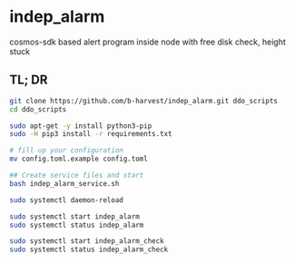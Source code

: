 # indep_alarm

cosmos-sdk based alert program inside node with free disk check, height stuck

## TL; DR

```bash
git clone https://github.com/b-harvest/indep_alarm.git ddo_scripts
cd ddo_scripts

sudo apt-get -y install python3-pip
sudo -H pip3 install -r requirements.txt

# fill up your configuration
mv config.toml.example config.toml

## Create service files and start
bash indep_alarm_service.sh

sudo systemctl daemon-reload

sudo systemctl start indep_alarm
sudo systemctl status indep_alarm

sudo systemctl start indep_alarm_check
sudo systemctl status indep_alarm_check
```
